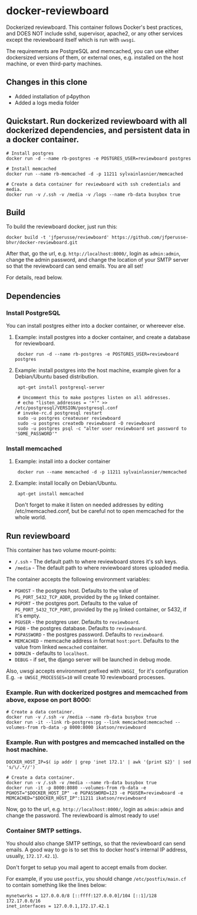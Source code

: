 docker-reviewboard
==================

Dockerized reviewboard. This container follows Docker's best practices, and DOES NOT include sshd, supervisor, apache2, or any other services except the reviewboard itself which is run with ```uwsgi```.

The requirements are PostgreSQL and memcached, you can use either dockersized versions of them, or external ones, e.g. installed on the host machine, or even third-party machines.

## Changes in this clone

- Added installation of p4python
- Added a logs media folder

## Quickstart. Run dockerized reviewboard with all dockerized dependencies, and persistent data in a docker container.

    # Install postgres
    docker run -d --name rb-postgres -e POSTGRES_USER=reviewboard postgres

    # Install memcached
    docker run --name rb-memcached -d -p 11211 sylvainlasnier/memcached

    # Create a data container for reviewboard with ssh credentials and media.
    docker run -v /.ssh -v /media -v /logs --name rb-data busybox true

## Build

To build the reviewboard docker, just run this:

    docker build -t 'jfperusse/reviewboard' https://github.com/jfperusse-bhvr/docker-reviewboard.git

After that, go the url, e.g. ```http://localhost:8000/```, login as ```admin:admin```, change the admin password, and change the location of your SMTP server so that the reviewboard can send emails. You are all set!

For details, read below.

## Dependencies

### Install PostgreSQL

You can install postgres either into a docker container, or whereever else.

1. Example: install postgres into a docker container, and create a database for reviewboard.

        docker run -d --name rb-postgres -e POSTGRES_USER=reviewboard postgres

2. Example: install postgres into the host machine, example given for a Debian/Ubuntu based distribution.

        apt-get install postgresql-server

        # Uncomment this to make postgres listen on all addresses.
        # echo "listen_addresses = '*'" >> /etc/postgresql/VERSION/postgresql.conf
        # invoke-rc.d postgresql restart
        sudo -u postgres createuser reviewboard
        sudo -u postgres createdb reviewboard -O reviewboard
        sudo -u postgres psql -c "alter user reviewboard set password to 'SOME_PASSWORD'"

### Install memcached

1. Example: install into a docker container

        docker run --name memcached -d -p 11211 sylvainlasnier/memcached

1. Example: install locally on Debian/Ubuntu.

        apt-get install memcached

   Don't forget to make it listen on needed addresses by editing /etc/memcached.conf, but be careful not to open memcached for the whole world.

## Run reviewboard

This container has two volume mount-points:

- ```/.ssh``` - The default path to where reviewboard stores it's ssh keys.
- ```/media``` - The default path to where reviewboard stores uploaded media.

The container accepts the following environment variables:

- ```PGHOST``` - the postgres host. Defaults to the value of ```PG_PORT_5432_TCP_ADDR```, provided by the ```pg``` linked container.
- ```PGPORT``` - the postgres port. Defaults to the value of ```PG_PORT_5432_TCP_PORT```, provided by the ```pg``` linked container, or 5432, if it's empty.
- ```PGUSER``` - the postgres user. Defaults to ```reviewboard```.
- ```PGDB``` - the postgres database. Defaults to ```reviewboard```.
- ```PGPASSWORD``` - the postgres password. Defaults to ```reviewboard```.
- ```MEMCACHED``` - memcache address in format ```host:port```. Defaults to the value from linked ```memcached``` container.
- ```DOMAIN``` - defaults to ```localhost```.
- ```DEBUG``` - if set, the django server will be launched in debug mode.

Also, uwsgi accepts environment prefixed with ```UWSGI_``` for it's configuration
E.g. ```-e UWSGI_PROCESSES=10``` will create 10 reviewboard processes.

### Example. Run with dockerized postgres and memcached from above, expose on port 8000:

    # Create a data container.
    docker run -v /.ssh -v /media --name rb-data busybox true
    docker run -it --link rb-postgres:pg --link memcached:memcached --volumes-from rb-data -p 8000:8000 ikatson/reviewboard

### Example. Run with postgres and memcached installed on the host machine.

    DOCKER_HOST_IP=$( ip addr | grep 'inet 172.1' | awk '{print $2}' | sed 's/\/.*//')

    # Create a data container.
    docker run -v /.ssh -v /media --name rb-data busybox true
    docker run -it -p 8000:8080 --volumes-from rb-data -e PGHOST="$DOCKER_HOST_IP" -e PGPASSWORD=123 -e PGUSER=reviewboard -e MEMCACHED="$DOCKER_HOST_IP":11211 ikatson/reviewboard

Now, go to the url, e.g. ```http://localhost:8000/```, login as ```admin:admin``` and change the password. The reviewboard is almost ready to use!

### Container SMTP settings.

You should also change SMTP settings, so that the reviewboard can send emails. A good way to go is to set this to docker host's internal IP address, usually, ```172.17.42.1```).

Don't forget to setup you mail agent to accept emails from docker.

For example, if you use ```postfix```, you should change ```/etc/postfix/main.cf``` to contain something like the lines below:

    mynetworks = 127.0.0.0/8 [::ffff:127.0.0.0]/104 [::1]/128 172.17.0.0/16
    inet_interfaces = 127.0.0.1,172.17.42.1
